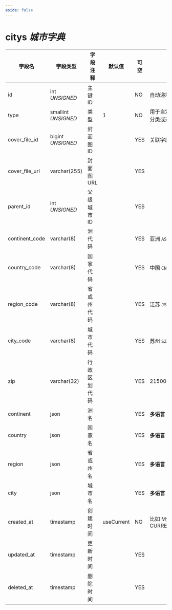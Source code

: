 ```yaml
---
aside: false
---
```


# citys *城市字典*

| 字段名 | 字段类型 | 字段注释 | 默认值 | 可空 | 备注 |
| --- | --- | --- | --- | --- | --- |
| id | int *UNSIGNED* | 主键 ID | | NO | 自动递增 |
| type | smallint *UNSIGNED* | 类型 | 1 | NO | 用于自定义用途，比如分类或过滤 |
| cover_file_id | bigint *UNSIGNED* | 封面图 ID |  | YES | 关联字段 [files->id](../systems/files.md) |
| cover_file_url | varchar(255) | 封面图 URL |  | YES |  |
| parent_id | int *UNSIGNED* | 父级城市 ID |  | YES |  |
| continent_code | varchar(8) | 洲代码 |  | YES | 亚洲 `AS` |
| country_code | varchar(8) | 国家代码 |  | YES | 中国 `CN` |
| region_code | varchar(8) | 省或州代码 |  | YES | 江苏 `JS` |
| city_code | varchar(8) | 城市代码 |  | YES | 苏州 `SZ` |
| zip | varchar(32) | 行政区划代码 |  | YES | 215000 |
| continent | json | 洲名 |  | YES | **多语言** |
| country | json | 国家名 |  | YES | **多语言** |
| region | json | 省或州名 |  | YES | **多语言** |
| city | json | 城市名 |  | YES | **多语言** |
| created_at | timestamp | 创建时间 | useCurrent | NO | 比如 MySQL 默认值为 CURRENT_TIMESTAMP |
| updated_at | timestamp | 更新时间 |  | YES |  |
| deleted_at | timestamp | 删除时间 |  | YES |  |
